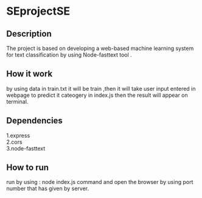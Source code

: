 # SEprojectSE
## Description
The project is based on developing a web-based machine learning system for text classification by using Node-fasttext tool .
## How it work
by using data in train.txt it will be train ,then it will take user input entered in webpage to predict it cateogery in index.js then the result will appear on terminal.
## Dependencies
1.express <br>
2.cors <br>
3.node-fasttext <br>

## How to run
run by using : node index.js command and open the browser by using port number that has given by server. 
